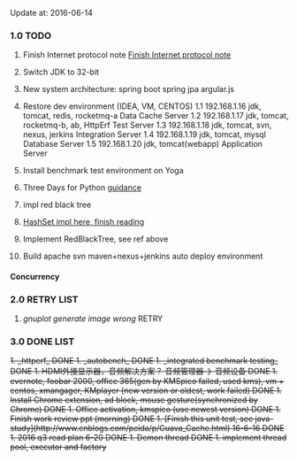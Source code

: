Update at: 2016-06-14

### 1.0 TODO
1. Finish Internet protocol note [Finish Internet protocol note ](http://www.ruanyifeng.com/blog/2012/05/internet_protocol_suite_part_i.html)

1. Switch JDK to 32-bit

1. New system architecture:
spring boot
spring jpa
argular.js


1. Restore dev environment (IDEA, VM, CENTOS)
1.1 192.168.1.16    jdk, tomcat, redis, rocketmq-a          Data Cache Server
1.2 192.168.1.17    jdk, tomcat, rocketmq-b, ab, HttpErf    Test Server
1.3 192.168.1.18    jdk, tomcat, svn, nexus, jerkins        Integration Server
1.4 192.168.1.19    jdk, tomcat, mysql                      Database Server
1.5 192.168.1.20    jdk, tomcat(webapp)                     Application Server

1. Install benchmark test environment on Yoga

1. Three Days for Python
[guidance](http://mp.weixin.qq.com/s?__biz=MzIxMjM4MjkwMw==&mid=2247483789&idx=1&sn=4c8fd2e76970a5d86c7b7a13c3046a30#rd)

1. impl red black tree
1. [HashSet impl here, finish reading](http://tengj.top/2016/04/15/javajh3hashmap/)
1. Implement RedBlackTree, see ref above

1. Build apache svn maven+nexus+jenkins auto deploy environment

#### Concurrency


### 2.0 RETRY LIST
1. _gnuplot generate image wrong_  RETRY

### 3.0 DONE LIST
<del>
1. _httperf_  DONE
1. _autobench_ DONE
1. _integrated benchmark testing_  DONE
1. HDMI外接显示器，音频解决方案？ 音频管理器-》音频设备    DONE
1. evernote, foobar 2000, office 365(gen by KMSpico failed, used kms), vm + centos, xmangager, KMplayer (new version or oldest, work failed)      DONE
1. Install Chrome extension, ad block, mouse gesture(synchronized by Chrome)        DONE
1. Office activation, kmspico (use newest version)      DONE
1. Finish work review ppt (morning)       DONE
1. [Finish this unit test, see java-study](http://www.cnblogs.com/peida/p/Guava_Cache.html)      16-6-16     DONE
1. 2016 q3 read plan   6-20     DONE
1. Demon thread     DONE
1. implement thread pool, executor and factory

</del>